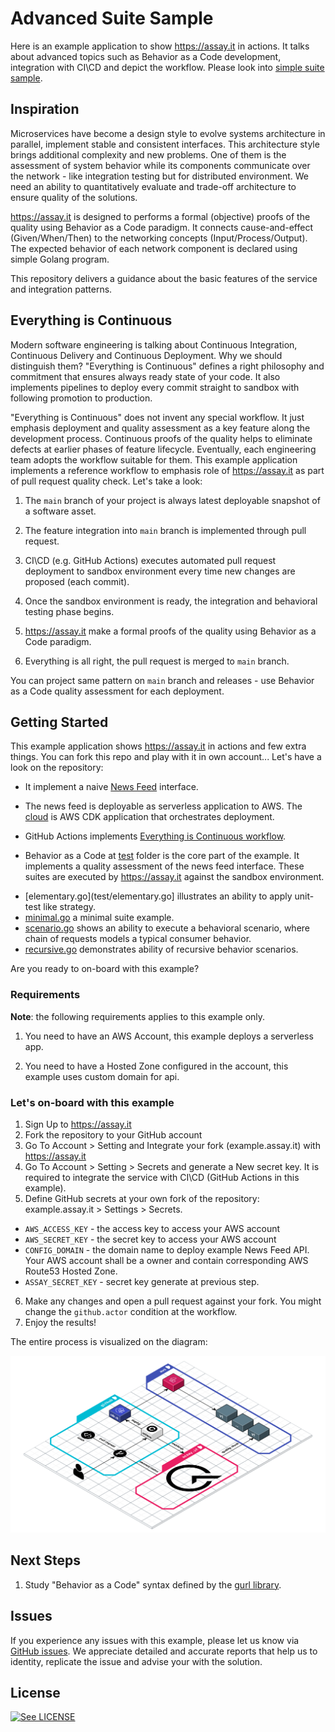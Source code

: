 # Advanced Suite Sample

Here is an example application to show https://assay.it in actions. It talks about
advanced topics such as Behavior as a Code development, integration with CI\CD and
depict the workflow. Please look into [simple suite sample](https://github.com/assay-it/sample.assay.it).


## Inspiration

Microservices have become a design style to evolve systems architecture in parallel,
implement stable and consistent interfaces. This architecture style brings additional
complexity and new problems. One of them is the assessment of system behavior while its
components communicate over the network - like integration testing but for distributed
environment. We need an ability to quantitatively evaluate and trade-off architecture
to ensure quality of the solutions.

https://assay.it is designed to performs a formal (objective) proofs of the quality using
Behavior as a Code paradigm. It connects cause-and-effect (Given/When/Then) to the networking
concepts (Input/Process/Output). The expected behavior of each network component is declared
using simple Golang program.

This repository delivers a guidance about the basic features of the service and integration patterns.


## Everything is Continuous

Modern software engineering is talking about Continuous Integration, Continuous Delivery and
Continuous Deployment. Why we should distinguish them? "Everything is Continuous" defines a right philosophy and commitment that ensures always ready state of your code. It also implements pipelines to deploy every commit straight to sandbox with following promotion to production. 

"Everything is Continuous" does not invent any special workflow. It just emphasis deployment
and quality assessment as a key feature along the development process. Continuous proofs of 
the quality helps to eliminate defects at earlier phases of feature lifecycle. Eventually,
each engineering team adopts the workflow suitable for them. This example application implements a reference workflow to emphasis role of https://assay.it as part of pull request
quality check. Let's take a look:
 
1. The `main` branch of your project is always latest deployable snapshot of a software asset. 

2. The feature integration into `main` branch is implemented through pull request.

3. CI\CD (e.g. GitHub Actions) executes automated pull request deployment to sandbox environment every time new changes are proposed (each commit).

4. Once the sandbox environment is ready, the integration and behavioral testing phase begins.

5. https://assay.it make a formal proofs of the quality using Behavior as a Code paradigm.

6. Everything is all right, the pull request is merged to `main` branch. 

You can project same pattern on `main` branch and releases - use Behavior as a Code quality assessment for each deployment.

## Getting Started

This example application shows https://assay.it in actions and few extra things. You can fork this repo and play with it in own account... Let's have a look on the repository:

* It implement a naive [News Feed](newsfeed.go) interface.

* The news feed is deployable as serverless application to AWS. The [cloud](cloud/index.ts) is AWS CDK application that orchestrates deployment.

* GitHub Actions implements [Everything is Continuous workflow](.github/workflows/check.yml).

* Behavior as a Code at [test](test) folder is the core part of the example. It implements a quality assessment of the news feed interface. These suites are executed by https://assay.it against the sandbox environment.
- [elementary.go](test/elementary.go] illustrates an ability to apply unit-test like strategy.
- [minimal.go](test/minimal.go) a minimal suite example.
- [scenario.go](test/scenario.go) shows an ability to execute a behavioral scenario, where chain of requests models a typical consumer behavior.
- [recursive.go](test/recursive.go) demonstrates ability of recursive behavior scenarios.

Are you ready to on-board with this example?

### Requirements

**Note**: the following requirements applies to this example only.

1. You need to have an AWS Account, this example deploys a serverless app.

2. You need to have a Hosted Zone configured in the account, this example uses custom domain for api.

### Let's on-board with this example 

1. Sign Up to https://assay.it
2. Fork the repository to your GitHub account
3. Go To Account > Setting and Integrate your fork (example.assay.it) with https://assay.it
4. Go To Account > Setting > Secrets and generate a New secret key. It is required to integrate the service with CI\CD (GitHub Actions in this example).
5. Define GitHub secrets at your own fork of the repository: example.assay.it > Settings > Secrets.
  * `AWS_ACCESS_KEY` - the access key to access your AWS account
  * `AWS_SECRET_KEY` - the secret key to access your AWS account
  * `CONFIG_DOMAIN` - the domain name to deploy example News Feed API. Your AWS account shall be a owner and contain corresponding AWS Route53 Hosted Zone. 
  * `ASSAY_SECRET_KEY` - secret key generate at previous step.
6. Make any changes and open a pull request against your fork. You might change the `github.actor` condition at the workflow.
7. Enjoy the results!

The entire process is visualized on the diagram:

![Everything is Continuous](workflow.svg "Everything is Continuous")


## Next Steps

1. Study "Behavior as a Code" syntax defined by the [gurl library](https://github.com/fogfish/gurl).


## Issues

If you experience any issues with this example, please let us know via [GitHub issues](https://github.com/assay-it/example.assay.it/issues). We appreciate detailed and accurate reports that help us to identity, replicate the issue and advise your with the solution.


## License

[![See LICENSE](https://img.shields.io/github/license/assay-it/example.assay.it.svg?style=for-the-badge)](LICENSE)


